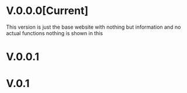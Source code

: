 # V.0.0.0[Current]
This version is just the base website with nothing but information and no actual functions nothing is shown in this

# V.0.0.1


# V.0.1
